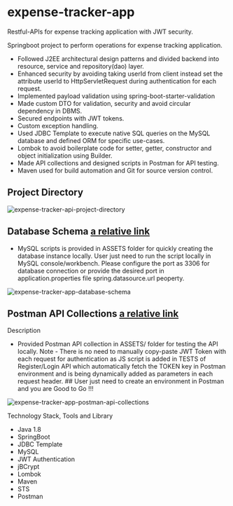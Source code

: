 # expense-tracker-app
Restful-APIs for expense tracking application with JWT security.

Springboot project to perform operations for expense tracking application. 
- Followed J2EE architectural design patterns and divided backend into resource, service and repository(dao) layer. 
- Enhanced security by avoiding taking userId from client instead set the attribute userId to HttpServletRequest during authentication for each request.
- Implemented payload validation using spring-boot-starter-validation 
- Made custom DTO for validation, security and avoid circular dependency in DBMS. 
- Secured endpoints with JWT tokens. 
- Custom exception handling. 
- Used JDBC Template to execute native SQL queries on the MySQL database and defined ORM for specific use-cases. 
- Lombok to avoid boilerplate code for setter, getter, constructor and object initialization using Builder. 
- Made API collections and designed scripts in Postman for API testing. 
- Maven used for build automation and Git for source version control.

## Project Directory
![expense-tracker-api-project-directory](https://user-images.githubusercontent.com/44142827/178159807-16c2ecef-928b-4bac-bea5-f58b7ee6b3b7.PNG)

## Database Schema [a relative link](Assets/expense-tracker-app-mysql-db-script.sql)
- MySQL scripts is provided in ASSETS folder for quickly creating the database instance locally. User just need to run the script locally in MySQL console/workbench. Please configure the port as 3306 for database connection or provide the desired port in application.properties file spring.datasource.url peoperty.

![expense-tracker-app-database-schema](https://user-images.githubusercontent.com/44142827/178159836-b0224ba9-4ff7-4306-87c3-b6c7af1ce4af.PNG)

## Postman API Collections [a relative link](Assets/Expense-Tracker-App.postman_collection)
Description
- Provided Postman API collection in ASSETS/ folder for testing the API locally. 
Note - There is no need to manually copy-paste JWT Token with each request for authentication as JS script is added in TESTS of Register/Login API which automatically fetch the TOKEN key in Postman environment and is being dynamically added as parameters in each request header. ## User just need to create an environment in Postman and you are Good to Go !!!

![expense-tracker-app-postman-api-collections](https://user-images.githubusercontent.com/44142827/178159852-dcc80ead-b5bc-44a4-b0b2-152bbe5932bd.PNG)

Technology Stack, Tools and Library

- Java 1.8
- SpringBoot
- JDBC Template
- MySQL
- JWT Authentication
- jBCrypt
- Lombok
- Maven
- STS
- Postman

